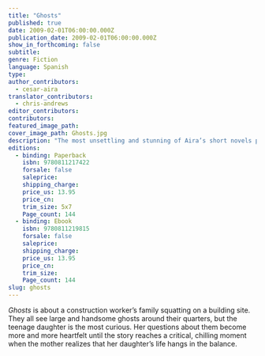 ```yaml
---
title: "Ghosts"
published: true
date: 2009-02-01T06:00:00.000Z
publication_date: 2009-02-01T06:00:00.000Z
show_in_forthcoming: false
subtitle:
genre: Fiction
language: Spanish
type:
author_contributors:
  - cesar-aira
translator_contributors:
  - chris-andrews
editor_contributors:
contributors:
featured_image_path:
cover_image_path: Ghosts.jpg
description: "The most unsettling and stunning of Aira’s short novels published so far by New Directions. "
editions:
  - binding: Paperback
    isbn: 9780811217422
    forsale: false
    saleprice:
    shipping_charge:
    price_us: 13.95
    price_cn:
    trim_size: 5x7
    Page_count: 144
  - binding: Ebook
    isbn: 9780811219815
    forsale: false
    saleprice:
    shipping_charge:
    price_us: 13.95
    price_cn:
    trim_size:
    Page_count: 144
slug: ghosts
---
```


_Ghosts_ is about a construction worker’s family squatting on a building site. They all see large and handsome ghosts around their quarters, but the teenage daughter is the most curious. Her questions about them become more and more heartfelt until the story reaches a critical, chilling moment when the mother realizes that her daughter’s life hangs in the balance.

